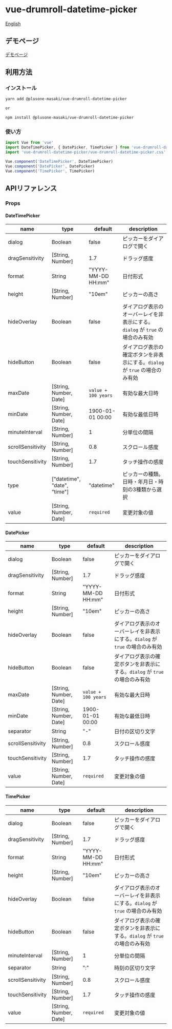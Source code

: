 # vue-drumroll-datetime-picker

[English](README.md)

## デモページ

[デモページ](https://www.plus-one.tech/products/demo/vue-drumroll-datetime-picker/)

## 利用方法

### インストール

```bash
yarn add @plusone-masaki/vue-drumroll-datetime-picker

or

npm install @plusone-masaki/vue-drumroll-datetime-picker
```

### 使い方

```javascript
import Vue from 'vue'
import DateTimePicker, { DatePicker, TimePicker } from 'vue-drumroll-datetime-picker'
import 'vue-drumroll-datetime-picker/vue-drumroll-datetime-picker.css'

Vue.component('DateTimePicker', DateTimePicker)
Vue.component('DatePicker', DatePicker)
Vue.component('TimePicker', TimePicker)
```

## APIリファレンス

### Props

#### DateTimePicker

|name|type|default|description|
|---|---|---|---|
|dialog|Boolean|false|ピッカーをダイアログで開く|
|dragSensitivity|[String, Number]|1.7|ドラッグ感度|
|format|String|"YYYY-MM-DD HH:mm"|日付形式|
|height|[String, Number]|"10em"|ピッカーの高さ|
|hideOverlay|Boolean|false|ダイアログ表示のオーバーレイを非表示にする。`dialog` が `true` の場合のみ有効|
|hideButton|Boolean|false|ダイアログ表示の確定ボタンを非表示にする。`dialog` が `true` の場合のみ有効|
|maxDate|[String, Number, Date]|`value + 100 years`|有効な最大日時|
|minDate|[String, Number, Date]|1900-01-01 00:00|有効な最低日時|
|minuteInterval|[String, Number]|1|分単位の間隔|
|scrollSensitivity|[String, Number]|0.8|スクロール感度|
|touchSensitivity|[String, Number]|1.7|タッチ操作の感度|
|type|["datetime", "date", "time"]|"datetime"|ピッカーの種類。日時・年月日・時刻の3種類から選択|
|value|[String, Number, Date]|`required`|変更対象の値|

#### DatePicker

|name|type|default|description|
|---|---|---|---|
|dialog|Boolean|false|ピッカーをダイアログで開く|
|dragSensitivity|[String, Number]|1.7|ドラッグ感度|
|format|String|"YYYY-MM-DD HH:mm"|日付形式|
|height|[String, Number]|"10em"|ピッカーの高さ|
|hideOverlay|Boolean|false|ダイアログ表示のオーバーレイを非表示にする。`dialog` が `true` の場合のみ有効|
|hideButton|Boolean|false|ダイアログ表示の確定ボタンを非表示にする。`dialog` が `true` の場合のみ有効|
|maxDate|[String, Number, Date]|`value + 100 years`|有効な最大日時|
|minDate|[String, Number, Date]|1900-01-01 00:00|有効な最低日時|
|separator|String|"-"|日付の区切り文字|
|scrollSensitivity|[String, Number]|0.8|スクロール感度|
|touchSensitivity|[String, Number]|1.7|タッチ操作の感度|
|value|[String, Number, Date]|`required`|変更対象の値|

#### TimePicker

|name|type|default|description|
|---|---|---|---|
|dialog|Boolean|false|ピッカーをダイアログで開く|
|dragSensitivity|[String, Number]|1.7|ドラッグ感度|
|format|String|"YYYY-MM-DD HH:mm"|日付形式|
|height|[String, Number]|"10em"|ピッカーの高さ|
|hideOverlay|Boolean|false|ダイアログ表示のオーバーレイを非表示にする。`dialog` が `true` の場合のみ有効|
|hideButton|Boolean|false|ダイアログ表示の確定ボタンを非表示にする。`dialog` が `true` の場合のみ有効|
|minuteInterval|[String, Number]|1|分単位の間隔|
|separator|String|":"|時刻の区切り文字|
|scrollSensitivity|[String, Number]|0.8|スクロール感度|
|touchSensitivity|[String, Number]|1.7|タッチ操作の感度|
|value|[String, Number, Date]|`required`|変更対象の値|
